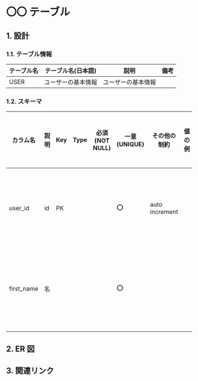 # 〇〇 テーブル

## 1. 設計

### 1.1. テーブル情報　

| テーブル名 | テーブル名(日本語) | 説明               | 備考 |
| ---------- | ------------------ | ------------------ | ---- |
| USER       | ユーザーの基本情報 | ユーザーの基本情報 |      |

### 1.2. スキーマ

| カラム名   | 説明 | Key | Type | 必須(NOT NULL) | 一意(UNIQUE) | その他の制約   | 値の例 | 備考 | データソース        |
| ---------- | ---- | --- | ---- | -------------- | ------------ | -------------- | ------ | ---- | ------------------- |
| user_id    | id   | PK  |      |                | ⭕           | auto increment |        |      | 〇〇データの △ 項目 |
| first_name | 名   |     |      |                | ⭕           |                |        |      | 〇〇データの △ 項目 |
|            |      |     |      |                |              |                |        |      |                     |

## 2. ER 図

## 3. 関連リンク
